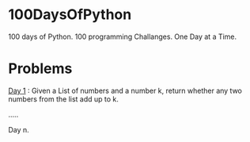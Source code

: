 # 100DaysOfPython
100 days of Python. 100 programming Challanges. One Day at a Time.

# Problems

[Day 1](https://github.com/Gothamv/100DaysOfPython/blob/master/Day1.py) : Given a List of numbers and a number k, return whether any two numbers from the list add up to k.

.....

Day n.
